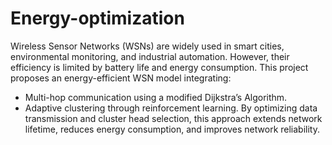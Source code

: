 # Energy-optimization
Wireless Sensor Networks (WSNs) are widely used in smart cities, environmental monitoring, and industrial automation. However, their efficiency is limited by battery life and energy consumption. This project proposes an energy-efficient WSN model integrating:

- Multi-hop communication using a modified Dijkstra’s Algorithm.
- Adaptive clustering through reinforcement learning.
By optimizing data transmission and cluster head selection, this approach extends network lifetime, reduces energy consumption, and improves network reliability.

